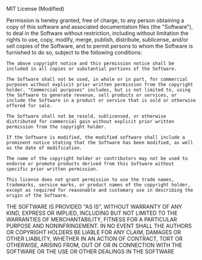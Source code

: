 MIT License (Modified)

Permission is hereby granted, free of charge, to any person obtaining a copy of this software and associated documentation files (the "Software"), to deal in the Software without restriction, including without limitation the rights to use, copy, modify, merge, publish, distribute, sublicense, and/or sell copies of the Software, and to permit persons to whom the Software is furnished to do so, subject to the following conditions:

    The above copyright notice and this permission notice shall be included in all copies or substantial portions of the Software.

    The Software shall not be used, in whole or in part, for commercial purposes without explicit prior written permission from the copyright holder. "Commercial purposes" includes, but is not limited to, using the Software to generate revenue, sell products or services, or include the Software in a product or service that is sold or otherwise offered for sale.

    The Software shall not be resold, sublicensed, or otherwise distributed for commercial gain without explicit prior written permission from the copyright holder.

    If the Software is modified, the modified software shall include a prominent notice stating that the Software has been modified, as well as the date of modification.

    The name of the copyright holder or contributors may not be used to endorse or promote products derived from this Software without specific prior written permission.

    This license does not grant permission to use the trade names, trademarks, service marks, or product names of the copyright holder, except as required for reasonable and customary use in describing the origin of the Software.

THE SOFTWARE IS PROVIDED "AS IS", WITHOUT WARRANTY OF ANY KIND, EXPRESS OR IMPLIED, INCLUDING BUT NOT LIMITED TO THE WARRANTIES OF MERCHANTABILITY, FITNESS FOR A PARTICULAR PURPOSE AND NONINFRINGEMENT. IN NO EVENT SHALL THE AUTHORS OR COPYRIGHT HOLDERS BE LIABLE FOR ANY CLAIM, DAMAGES OR OTHER LIABILITY, WHETHER IN AN ACTION OF CONTRACT, TORT OR OTHERWISE, ARISING FROM, OUT OF OR IN CONNECTION WITH THE SOFTWARE OR THE USE OR OTHER DEALINGS IN THE SOFTWARE